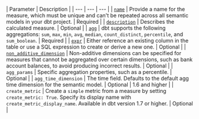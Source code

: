| Parameter | Description |
| --- | --- | --- | 
| [`name`](/docs/build/measures#name) | Provide a name for the measure, which must be unique and can't be repeated across all semantic models in your dbt project. | Required | 
| [`description`](/docs/build/measures#description) | Describes the calculated measure. | Optional | 
| [`agg`](/docs/build/measures#aggregation) | dbt supports the following aggregations: `sum`, `max`, `min`, `avg`, `median`, `count_distinct`, `percentile`, and `sum_boolean`. | Required |
| [`expr`](/docs/build/measures#expr) | Either reference an existing column in the table or use a SQL expression to create or derive a new one. | Optional | 
| [`non_additive_dimension`](/docs/build/measures#non-additive-dimensions) | Non-additive dimensions can be specified for measures that cannot be aggregated over certain dimensions, such as bank account balances, to avoid producing incorrect results. | Optional |
| `agg_params` | Specific aggregation properties, such as a percentile. | Optional | 
| `agg_time_dimension` | The time field. Defaults to the default agg time dimension for the semantic model.  | Optional | 1.6 and higher |
| `create_metric` | Create a `simple` metric from a measure by setting `create_metric: True`. Specify its display name with `create_metric_display_name`. Available in dbt version 1.7 or higher. | Optional |
